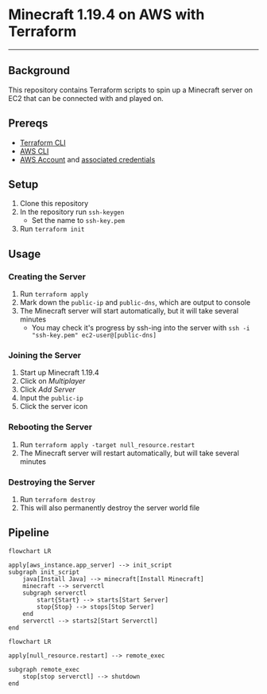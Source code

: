 # Minecraft 1.19.4 on AWS with Terraform

---

## Background
This repository contains Terraform scripts to spin up a Minecraft server on EC2 that can be connected with and played on.

## Prereqs
* [Terraform CLI](https://developer.hashicorp.com/terraform/tutorials/aws-get-started/install-cli)
* [AWS CLI](https://docs.aws.amazon.com/cli/latest/userguide/getting-started-install.html)
* [AWS Account](https://aws.amazon.com/free/?all-free-tier.sort-by=item.additionalFields.SortRank&all-free-tier.sort-order=asc&awsf.Free%20Tier%20Types=*all&awsf.Free%20Tier%20Categories=*all) and [associated credentials](https://docs.aws.amazon.com/cli/latest/userguide/getting-started-install.html)

## Setup
1. Clone this repository
2. In the repository run `ssh-keygen`
    * Set the name to `ssh-key.pem`
3. Run `terraform init`

## Usage

### Creating the Server
1. Run `terraform apply`
2. Mark down the `public-ip` and `public-dns`, which are output to console
3. The Minecraft server will start automatically, but it will take several minutes
    * You may check it's progress by ssh-ing into the server with `ssh -i "ssh-key.pem" ec2-user@[public-dns]`

### Joining the Server
1. Start up Minecraft 1.19.4
2. Click on *Multiplayer*
3. Click *Add Server*
4. Input the `public-ip`
5. Click the server icon

### Rebooting the Server
1. Run `terraform apply -target null_resource.restart`
2. The Minecraft server will restart automatically, but will take several minutes

### Destroying the Server
1. Run `terraform destroy`
2. This will also permanently destroy the server world file

## Pipeline
```mermaid
flowchart LR

apply[aws_instance.app_server] --> init_script
subgraph init_script
    java[Install Java] --> minecraft[Install Minecraft]
    minecraft --> serverctl
    subgraph serverctl
        start{Start} --> starts[Start Server]
        stop{Stop} --> stops[Stop Server]
    end
    serverctl --> starts2[Start Serverctl]
end
```
```mermaid
flowchart LR

apply[null_resource.restart] --> remote_exec

subgraph remote_exec
    stop[stop serverctl] --> shutdown
end
```